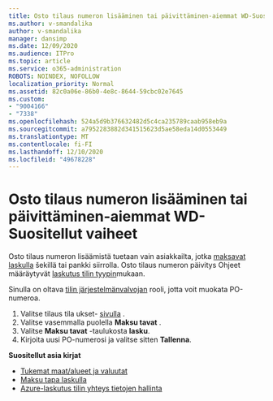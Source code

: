 ```yaml
---
title: Osto tilaus numeron lisääminen tai päivittäminen-aiemmat WD-Suositellut vaiheet
ms.author: v-smandalika
author: v-smandalika
manager: dansimp
ms.date: 12/09/2020
ms.audience: ITPro
ms.topic: article
ms.service: o365-administration
ROBOTS: NOINDEX, NOFOLLOW
localization_priority: Normal
ms.assetid: 82c0a06e-86b0-4e8c-8644-59cbc02e7645
ms.custom:
- "9004166"
- "7338"
ms.openlocfilehash: 524a5d9b376632482d5c4ca235789caab958eb9a
ms.sourcegitcommit: a7952283882d341515623d5ae58eda14d0553449
ms.translationtype: MT
ms.contentlocale: fi-FI
ms.lasthandoff: 12/10/2020
ms.locfileid: "49678228"
---
```

# <a name="add-or-update-po-number---legacy-wd---recommended-steps"></a>Osto tilaus numeron lisääminen tai päivittäminen-aiemmat WD-Suositellut vaiheet

Osto tilaus numeron lisäämistä tuetaan vain asiakkailta, jotka [maksavat laskulla](https://docs.microsoft.com/azure/cost-management-billing/manage/pay-by-invoice) šekillä tai pankki siirrolla. Osto tilaus numeron päivitys Ohjeet määräytyvät [laskutus tilin tyypin](https://docs.microsoft.com/azure/cost-management-billing/manage/view-all-accounts)mukaan.

Sinulla on oltava [tilin järjestelmänvalvojan](https://docs.microsoft.com/azure/role-based-access-control/rbac-and-directory-admin-roles) rooli, jotta voit muokata PO-numeroa.

1. Valitse tilaus tila ukset- [sivulla](https://ms.portal.azure.com/#blade/Microsoft_Azure_Billing/SubscriptionsBlade) .
2. Valitse vasemmalla puolella **Maksu tavat** .
3. Valitse **Maksu tavat** -taulukosta **lasku**. 
4. Kirjoita uusi PO-numerosi ja valitse sitten **Tallenna**.

**Suositellut asia kirjat**

- [Tukemat maat/alueet ja valuutat](https://azure.microsoft.com/en-us/pricing/faq/) 
- [Maksu tapa laskulla](https://docs.microsoft.com/azure/cost-management-billing/manage/pay-by-invoice) 
- [Azure-laskutus tilin yhteys tietojen hallinta](https://docs.microsoft.com/azure/cost-management-billing/manage/change-azure-account-profile)


